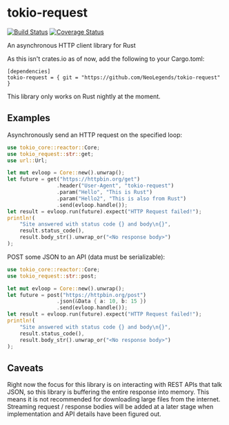 # tokio-request
[![Build Status](https://travis-ci.org/NeoLegends/tokio-request.svg?branch=master)](https://travis-ci.org/NeoLegends/tokio-request)
[![Coverage Status](https://coveralls.io/repos/github/NeoLegends/tokio-request/badge.svg?branch=master)](https://coveralls.io/github/NeoLegends/tokio-request?branch=master)

An asynchronous HTTP client library for Rust

As this isn't crates.io as of now, add the following to your Cargo.toml:
```
[dependencies]
tokio-request = { git = "https://github.com/NeoLegends/tokio-request" }
```

This library only works on Rust nightly at the moment.

## Examples
Asynchronously send an HTTP request on the specified loop:

```rust
use tokio_core::reactor::Core;
use tokio_request::str::get;
use url::Url;

let mut evloop = Core::new().unwrap();
let future = get("https://httpbin.org/get")
                .header("User-Agent", "tokio-request")
                .param("Hello", "This is Rust")
                .param("Hello2", "This is also from Rust")
                .send(evloop.handle());
let result = evloop.run(future).expect("HTTP Request failed!");
println!(
    "Site answered with status code {} and body\n{}",
    result.status_code(),
    result.body_str().unwrap_or("<No response body>")
);
```

POST some JSON to an API (data must be serializable):

```rust
use tokio_core::reactor::Core;
use tokio_request::str::post;

let mut evloop = Core::new().unwrap();
let future = post("https://httpbin.org/post")
                .json(&Data { a: 10, b: 15 })
                .send(evloop.handle());
let result = evloop.run(future).expect("HTTP Request failed!");
println!(
    "Site answered with status code {} and body\n{}",
    result.status_code(),
    result.body_str().unwrap_or("<No response body>")
);
```

## Caveats
Right now the focus for this library is on interacting with REST
APIs that talk JSON, so this library is buffering the entire response
into memory. This means it is not recommended for downloading large
files from the internet. Streaming request / response bodies will be
added at a later stage when implementation and API details have been
figured out.
